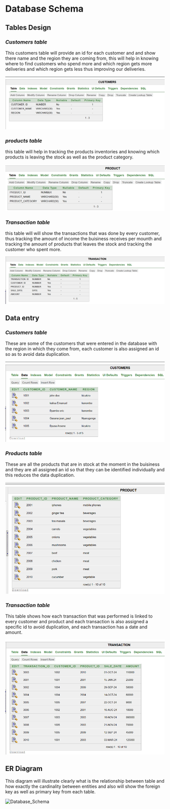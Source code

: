 # **Database Schema**
## **Tables Design**
### *Customers table* 
This customers table will provide an id for each customer and and show there name and the region they are coming from, this will help in knowing where to find customers who spend more and which region gets more deliveries and which region gets less thus improving our deliveries.

![Database Schema](customers_table.png)

### *products table*
this table will help in tracking the products inventories and knowing which products is leaving the stock as well as the product category.

![Database_Schema](products_table.png)


### *Transaction table*
this table will will show the transactions that was done by every customer, thus tracking the amount of income the buisiness receives per mounth and tracking the amount of products that leaves the stock and tracking the customer who spent more.

![Database_Schema](transactional_table.png)

## **Data entry**
### *Customers table*
These are some of the customers that were entered in the database with the region in which they come from, each customer is also assigned an id so as  to avoid data duplication.

![Database_Schema](customers_data_entry.png)


### *Products table*
These are all the products that are in stock at the moment in the buisiness and they are all assigned an id so that they can be identified individually and this reduces the data duplication.

![Database_Schema](products_data_entry.png)


### *Transaction table*
This table shows how each transaction that was performed is linked to every customer and product and each transaction is also assigned a specific id to avoid duplication, and each transaction has a date and amount.

![Database_Schema](transaction_data_entry.png)


## **ER Diagram**
This diagram will illustrate clearly what is the relationship between table and how exactly the cardinality between entities and also will show the foreign key as well as primary key from each table.

![Database_Schema](Assign.drawio(3).png)
